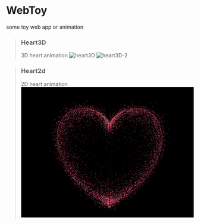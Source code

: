 # WebToy
some toy web app or animation


> ### Heart3D
> 3D heart animation
> ![heart3D](doc/img/heart3d.gif)
> ![heart3D-2](doc/img/heart3d-2.gif)

> ### Heart2d
> 2D heart animation
> ![heart2d](doc/img/heart2d.gif)
